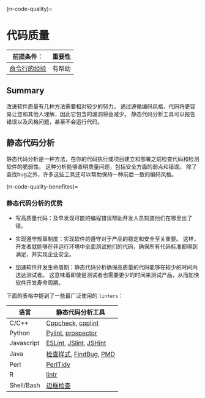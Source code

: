 (rr-code-quality)=
# 代码质量

| 前提条件：                                                               | 重要性 |
| ------------------------------------------------------------------- | --- |
| [命令行的经验](https://programminghistorian.org/en/lessons/intro-to-bash) | 有帮助 |

## Summary

改进软件质量有几种方法需要相对较少的努力。 通过遵循编码风格，代码将更容易让您和其他人理解，因此它包含的漏洞将会减少。 静态代码分析工具可以报告错误以及风格问题，甚至不会运行代码。

## 静态代码分析

静态代码分析是一种方法，在你的代码执行或项目建立和部署之前检查代码和检测软件的脆弱性。 这种分析能够查明质量问题，包括安全方面的弱点和错误。 除了查找bug之外，许多这些工具还可以帮助保持一种前后一致的编码风格。

(rr-code-quality-benefites)=
### 静态代码分析的优势

- 写高质量代码：及早发现可能的编程错误帮助开发人员知道他们在哪里出了错。

- 实现遵守规章制度：实现软件的遵守对于产品的稳定和安全至关重要。 这样，开发者就能够在非运行环境中全面测试他们的代码，确保所有代码标准都得到满足，并实现企业安全。

- 加速软件开发生命周期：静态代码分析确保高质量的代码能够在较少的时间内送达测试者。 这意味着即使是测试者也需要更少的时间来测试产品，从而加快软件开发寿命周期。

下面的表格中提到了一些最广泛使用的 `linters`：

| 语言         | 静态代码分析工具                                                                                                              |
| ---------- | --------------------------------------------------------------------------------------------------------------------- |
| C/C++      | [Cppcheck](http://cppcheck.sourceforge.net/), [cpplint](https://github.com/cpplintcpplint)                            |
| Python     | [Pylint](https://pypi.org/project/pylint/), [prospector](https://prospector.readthedocs.io)                           |
| Javascript | [ESLint](https://eslint.org/), [JSlint](https://jslint.com/), [JSHint](https://jshint.com/)                           |
| Java       | [检查样式](https://checkstyle.sourceforge.io/), [FindBug](http://findbugs.sourceforge.net), [PMD](https://pmd.github.io/) |
| Perl       | [PerlTidy](https://metacpan.org/pod/perltidy)                                                                         |
| R          | [lintr](https://github.com/jimhester/lintr)                                                                           |
| Shell/Bash | [边框检查](https://www.shellcheck.net)                                                                                    |
